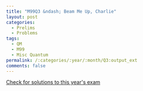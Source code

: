 ```yaml
---
title: "M99Q3 &ndash; Beam Me Up, Charlie"
layout: post
categories:
  - Prelims
  - Problems
tags:
  - QM
  - M99
  - Misc Quantum
permalink: /:categories/:year/:month/Q3:output_ext
comments: false
---
```

<object data="1999M3Q.pdf" type="application/pdf" width="100%" height="500"></object>
<div class="message"><a href='https://princetonprelim.com/prelim/3/'>Check for solutions to this year's exam</a></div>